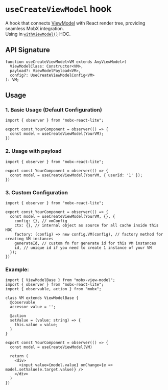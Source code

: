 # `useCreateViewModel` hook  
A hook that connects [ViewModel](/api/view-models/overview) with React render tree, providing seamless MobX integration.  
Using in [`withViewModel()`](/react/api/with-view-model) HOC.  

## API Signature
```tsx
function useCreateViewModel<VM extends AnyViewModel>(
  ViewModelClass: Constructor<VM>,
  payload?: ViewModelPayload<VM>,
  config?: UseCreateViewModelConfig<VM>
): VM;
```

##  Usage  

### 1. Basic Usage (Default Configuration)  
```tsx
import { observer } from "mobx-react-lite";

export const YourComponent = observer(() => {
  const model = useCreateViewModel(YourVM);
})
```

### 2. Usage with payload
```tsx
import { observer } from "mobx-react-lite";

export const YourComponent = observer(() => {
  const model = useCreateViewModel(YourVM, { userId: '1' });
})
```

### 3. Custom Configuration
```tsx
import { observer } from "mobx-react-lite";

export const YourComponent = observer(() => {
  const model = useCreateViewModel(YourVM, {}, {
    config: {}, // vmConfig
    ctx: {}, // internal object as source for all cache inside this HOC
    factory: (config) => new config.VM(config), // factory method for creating VM instances
    generateId, // custom fn for generate id for this VM instances
    id, // unique id if you need to create 1 instance of your VM
  });
})
```


### Example:  

```tsx
import { ViewModelBase } from "mobx-view-model";
import { observer } from "mobx-react-lite";
import { observable, action } from "mobx";

class VM extends ViewModelBase {
  @observable
  accessor value = '';

  @action
  setValue = (value: string) => {
    this.value = value;
  }
}

export const YourComponent = observer(() => {
  const model = useCreateViewModel(VM)

  return (
    <div>
      <input value={model.value} onChange={e => model.setValue(e.target.value)} />
    </div>
  )
})
```
